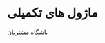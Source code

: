 # ماژول های تکمیلی


[باشگاه مشتریان](https://github.com/1stco/PayamGostarDocs/blob/master/Help/Supplementary-modules/customer-club/customer-club.md)
